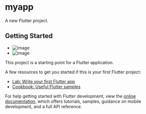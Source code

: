 # myapp

A new Flutter project.

## Getting Started
- ![image](https://github.com/user-attachments/assets/bc801c34-c40e-4c66-91d9-2633430cfbe7)
- ![image](https://github.com/user-attachments/assets/4ff45deb-3217-493b-b497-4cd8db149a1e)



This project is a starting point for a Flutter application.

A few resources to get you started if this is your first Flutter project:

- [Lab: Write your first Flutter app](https://docs.flutter.dev/get-started/codelab)
- [Cookbook: Useful Flutter samples](https://docs.flutter.dev/cookbook)

For help getting started with Flutter development, view the
[online documentation](https://docs.flutter.dev/), which offers tutorials,
samples, guidance on mobile development, and a full API reference.
